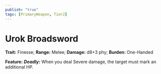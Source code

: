 ```yaml
---
publish: "true"
tags: [PrimaryWeapon, Tier2]
---
```

# Urok Broadsword

**Trait:** Finesse; **Range:** Melee; **Damage:** d8+3 phy; **Burden:** One-Handed

**Feature:** ***Deadly:*** When you deal Severe damage, the target must mark an additional HP.
